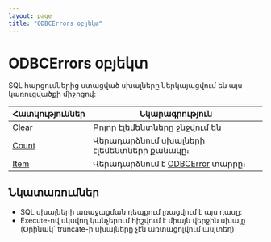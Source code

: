 ```yaml
---
layout: page
title: "ODBCErrors օբյեկտ"
---
```


# ODBCErrors օբյեկտ 

SQL հարցումներից ստացված սխալները ներկայացվում են այս կառուցվածքի միջոցով:

 
| Հատկություններ | Նկարագրություն |
|--|--|
| [Clear](ODBCErrors/Clear.md) | Բոլոր էլեմենտները ջնջվում են |
| [Count](ODBCErrors/Count.md) | Վերադարձնում սխալների էլեմենտների քանակը։ |
| [Item](ODBCErrors/Item.md) | Վերադարձնում է [ODBCError](ODBCError.md) տարրը։ |

## Նկատառումներ
* SQL սխալների առաջացման դեպքում լռացվում է այս դասը:
* Execute-ով սկսվող կանչերում հիշվում է միայն վերջին սխալը (Օրինակ` truncate-ի սխալները չէն առտացոլվում ասյտեղ)